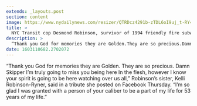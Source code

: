 ```yaml
--- 
extends: _layouts.post 
section: content 
image: https://www.nydailynews.com/resizer/QTRDcz4291b-zTDL6oI9uj_t-RY=/1200x0/right/top/cloudfront-us-east-1.images.arcpublishing.com/tronc/WBCDS66N6JH25CUWW5HL4EHL44.jpg 
title: > 
  NYC Transit cop Desmond Robinson, survivor of 1994 friendly fire subway shooting, dies after Florida motorcycle crash 
description: > 
  “Thank you God for memories they are Golden.They are so precious.Damn Skipper I’m truly going to miss you being here In the flesh, however I know your spirit is going to be here watching over us all,” Robinson’s sister, Kelli Robinson-Ryner, said in a tribute she posted on Facebook Thursday.“I’m so glad I was granted with a person of your caliber to be a part of my life for 53 years of my life.” 
date: 1603110682.2702072 
--- 
```

<div><p class=""> &#8220;Thank you God for memories they are Golden. They are so precious. Damn Skipper I&#8217;m truly going to miss you being here In the flesh, however I know your spirit is going to be here watching over us all,&#8221; Robinson&#8217;s sister, Kelli Robinson-Ryner, said in a tribute she posted on Facebook Thursday. &#8220;I&#8217;m so glad I was granted with a person of your caliber to be a part of my life for 53 years of my life.&#8221;</p> </div>